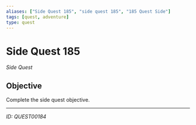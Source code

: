 ```yaml
---
aliases: ["Side Quest 185", "side quest 185", "185 Quest Side"]
tags: [quest, adventure]
type: quest
---
```


# Side Quest 185

*Side Quest*

## Objective
Complete the side quest objective.

---
*ID: QUEST00184*